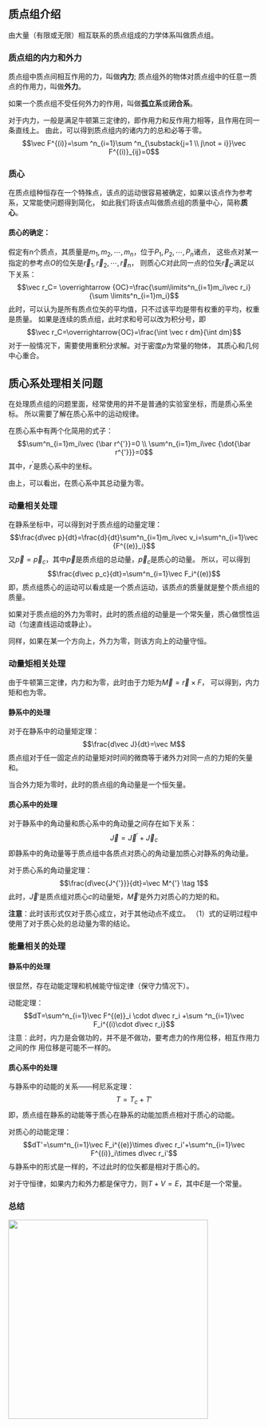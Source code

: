 

## 质点组介绍
由大量（有限或无限）相互联系的质点组成的力学体系叫做质点组。

### 质点组的内力和外力
质点组中质点间相互作用的力，叫做**内力**;
质点组外的物体对质点组中的任意一质点的作用力，叫做**外力**。

如果一个质点组不受任何外力的作用，叫做**孤立系**或**闭合系**。

对于内力，一般是满足牛顿第三定律的，即作用力和反作用力相等，且作用在同一条直线上。
由此，可以得到质点组内的诸内力的总和必等于零。
$$\vec F^{(i)}=\sum ^n_{i=1}\sum ^n_{\substack{j=1 \\ j\not = i}}\vec F^{(i)}_{ij}=0$$
 
### 质心
在质点组种恒存在一个特殊点，该点的运动很容易被确定，如果以该点作为参考系，又常能使问题得到简化，
如此我们将该点叫做质点组的质量中心，简称**质心**。


#### 质心的确定：
假定有n个质点，其质量是$m_1,m_2,\cdots,m_n$，位于$P_1,P_2,\cdots,P_n$诸点，
这些点对某一指定的参考点$O$的位矢是$\vec r_1,\vec r_2,\cdots,\vec r_n$，
则质心C对此同一点的位矢$\vec r_C$满足以下关系：
$$\vec r_C= \overrightarrow {OC}=\frac{\sum\limits^n_{i=1}m_i\vec r_i}{\sum \limits^n_{i=1}m_i}$$
此时，可以认为是所有质点位矢的平均值，只不过该平均是带有权重的平均，权重是质量。
如果是连续的质点组，此时求和号可以改为积分号，即
$$\vec r_C=\overrightarrow{OC}=\frac{\int \vec r dm}{\int dm}$$
对于一般情况下，需要使用重积分求解。对于密度$\rho$为常量的物体，
其质心和几何中心重合。

## 质心系处理相关问题
在处理质点组的问题里面，经常使用的并不是普通的实验室坐标，而是质心系坐标。
所以需要了解在质心系中的运动规律。

在质心系中有两个化简用的式子：
$$\sum^n_{i=1}m_i\vec {\bar r^{'}}=0 \\
\sum^n_{i=1}m_i\vec {\dot{\bar r^{'}}}=0$$
其中，$r^{'}$是质心系中的坐标。

由上，可以看出，在质心系中其总动量为零。

### 动量相关处理
在静系坐标中，可以得到对于质点组的动量定理：
$$\frac{d\vec p}{dt}=\frac{d}{dt}\sum^n_{i=1}m_i\vec v_i=\sum^n_{i=1}\vec {F^{(e)}_i}$$
又$\vec p=\vec p_c$，其中$\vec p$是质点组的总动量，$\vec p_c$是质心的动量。
所以，可以得到
$$\frac{d\vec p_c}{dt}=\sum^n_{i=1}\vec F_i^{(e)}$$
即，质点组质心的运动可以看成是一个质点运动，该质点的质量就是整个质点组的质量。

如果对于质点组的外力为零时，此时的质点组的动量是一个常矢量，质心做惯性运动（匀速直线运动或静止）。

同样，如果在某一个方向上，外力为零，则该方向上的动量守恒。

### 动量矩相关处理
由于牛顿第三定律，内力和为零，此时由于力矩为$\vec M=\vec r\times F$，
可以得到，内力矩和也为零。

#### 静系中的处理
对于在静系中的动量矩定理：
$$\frac{d\vec J}{dt}=\vec M$$
质点组对于任一固定点的动量矩对时间的微商等于诸外力对同一点的力矩的矢量和。

当合外力矩为零时，此时的质点组的角动量是一个恒矢量。

#### 质心系中的处理
对于静系中的角动量和质心系中的角动量之间存在如下关系：
$$\vec J=\vec J^{'}+\vec J_c$$
即静系中的角动量等于质点组中各质点对质心的角动量加质心对静系的角动量。

对于质心系的角动量定理：
$$\frac{d\vec{J^{'}}}{dt}=\vec M^{'} \tag 1$$
此时，$\vec J'$是质点组对质心$c$的动量矩，$\vec M'$是外力对质心的力矩的和。

**注意**：此时该形式仅对于质心成立，对于其他动点不成立。
（1）式的证明过程中使用了对于质心处的总动量为零的结论。


### 能量相关的处理

#### 静系中的处理
很显然，存在动能定理和机械能守恒定律（保守力情况下）。

动能定理：
$$dT=\sum^n_{i=1}\vec F^{(e)}_i \cdot d\vec r_i +\sum ^n_{i=1}\vec F_i^{(i)\cdot d\vec r_i}$$
注意：此时，内力是会做功的，并不是不做功，要考虑力的作用位移，相互作用力之间的作
用位移是可能不一样的。

#### 质心系中的处理 
与静系中的动能的关系——柯尼系定理：
$$T=T_c+T'$$
即，质点组在静系的动能等于质心在静系的动能加质点相对于质心的动能。

对质心的动能定理：
$$dT'=\sum^n_{i=1}\vec F_i^{(e)}\times d\vec r_i'+\sum^n_{i=1}\vec
F^{(i)}_i\times d\vec r_i'$$
与静系中的形式是一样的，不过此时的位矢都是相对于质心的。

对于守恒律，如果内力和外力都是保守力，则$T+V=E$，其中$E$是一个常量。

### 总结
<img src="https://link.jscdn.cn/sharepoint/aHR0cHM6Ly9jdW10ZWR1Y24tbXkuc2hhcmVwb2ludC5jb20vOmk6L2cvcGVyc29uYWwvbGl1d2VpMDkyMl9jdW10X2VkdV9jbi9FZldFaC1JMVA5eEprY1BXR19vZ3RZY0JLWmJKNEJ0Y0JYMWxTRjBSYlZSRXJRP2U9NDNEMkts.jpg" width='400'>


